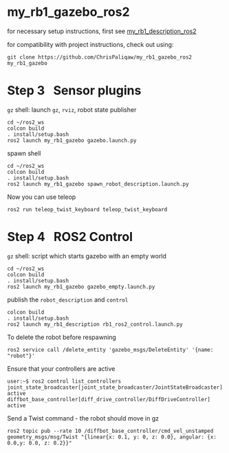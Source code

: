 # my_rb1_gazebo_ros2

for necessary setup instructions, first see [my_rb1_description_ros2](https://github.com/ChrisPaliqaw/my_rb1_description_ros2)

for compatibility with project instructions, check out using:
```
git clone https://github.com/ChrisPaliqaw/my_rb1_gazebo_ros2 my_rb1_gazebo
```


# Step 3   Sensor plugins
`gz` shell: launch `gz`, `rviz`, robot state publisher
```
cd ~/ros2_ws
colcon build
. install/setup.bash
ros2 launch my_rb1_gazebo gazebo.launch.py
```
spawn shell
```
cd ~/ros2_ws
colcon build
. install/setup.bash
ros2 launch my_rb1_gazebo spawn_robot_description.launch.py
```
Now you can use teleop
```
ros2 run teleop_twist_keyboard teleop_twist_keyboard
```

# Step 4   ROS2 Control
`gz` shell: script which starts gazebo with an empty world
```
cd ~/ros2_ws
colcon build
. install/setup.bash
ros2 launch my_rb1_gazebo gazebo_empty.launch.py
```

publish the `robot_description` and `control`
```
colcon build
. install/setup.bash
ros2 launch my_rb1_description rb1_ros2_control.launch.py
```
To delete the robot before respawning
```
ros2 service call /delete_entity 'gazebo_msgs/DeleteEntity' '{name: "robot"}'
```
Ensure that your controllers are active
```
user:~$ ros2 control list_controllers
joint_state_broadcaster[joint_state_broadcaster/JointStateBroadcaster] active
diffbot_base_controller[diff_drive_controller/DiffDriveController] active
```
Send a Twist command - the robot should move in gz
```
ros2 topic pub --rate 10 /diffbot_base_controller/cmd_vel_unstamped geometry_msgs/msg/Twist "{linear{x: 0.1, y: 0, z: 0.0}, angular: {x: 0.0,y: 0.0, z: 0.2}}"
```
